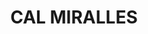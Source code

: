 ---
layout: test
title:  "CAL MIRALLES"
coordinates:
  - group1:
        - [1.459027750577873, 42.356700454241235]
        - [1.458897269230157, 42.356704958656394]
        - [1.458905033330716, 42.356853390236175]
        - [1.459031673134884, 42.356850711731454]
        - [1.459027750577873, 42.356700454241235]
---